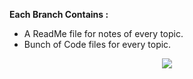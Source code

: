 
 **Each Branch Contains :**
- A ReadMe file for notes of every topic.
- Bunch of Code files for every topic.



<p align="center">
  <img src="https://github.com/nmolaei7878/PartyPlan/assets/130120172/fc63001e-df7d-4ff8-88dc-60da2e904e1a" />
</p>


